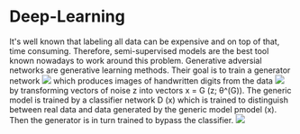 # Deep-Learning

It's well known that labeling all data can be expensive and on top of that, time consuming. Therefore, semi-supervised models are the best tool known nowadays to work around this problem. Generative adversial networks are generative learning methods. Their goal is to train a generator network <img src="https://render.githubusercontent.com/render/math?math= G(z; θ^\{(G)\})"> which produces images of handwritten digits from the data <img src="https://render.githubusercontent.com/render/math?math= P_\{data\}(x)">
 by transforming vectors of noise z into vectors x = G (z; θ^(G)). The generic model is trained by a classifier network D (x) which is trained to distinguish between real data and data generated by the generic model pmodel (x). Then the generator is in turn trained to bypass the classifier.
<img src="https://render.githubusercontent.com/render/math?math= e^{i \pi} = -1">


